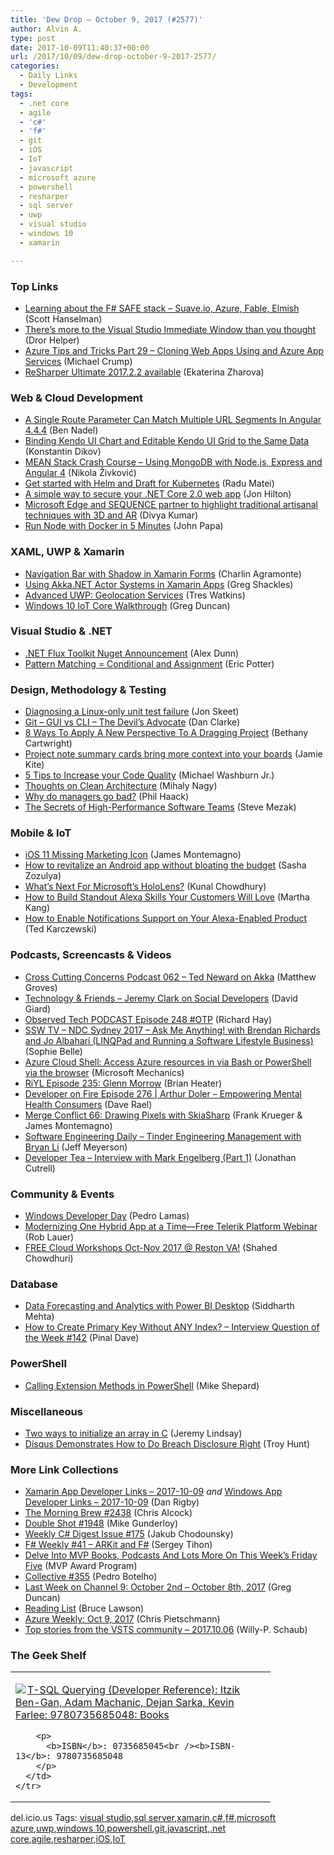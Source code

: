```yaml
---
title: 'Dew Drop – October 9, 2017 (#2577)'
author: Alvin A.
type: post
date: 2017-10-09T11:40:37+00:00
url: /2017/10/09/dew-drop-october-9-2017-2577/
categories:
  - Daily Links
  - Development
tags:
  - .net core
  - agile
  - 'c#'
  - 'f#'
  - git
  - iOS
  - IoT
  - javascript
  - microsoft azure
  - powershell
  - resharper
  - sql server
  - uwp
  - visual studio
  - windows 10
  - xamarin

---
```

### <a name="top"></a>Top Links

  * <a href="http://feeds.hanselman.com/~/466512192/0/scotthanselman~Learning-about-the-F-SAFE-stack-Suaveio-Azure-Fable-Elmish.aspx" target="_blank">Learning about the F# SAFE stack &#8211; Suave.io, Azure, Fable, Elmish</a> (Scott Hanselman)
  * <a href="https://blog.oz-code.com/using-immediate-window-debug-code-design-time/" target="_blank">There’s more to the Visual Studio Immediate Window than you thought</a> (Dror Helper)
  * <a href="https://www.michaelcrump.net/azure-tips-and-tricks29/" target="_blank">Azure Tips and Tricks Part 29 &#8211; Cloning Web Apps Using and Azure App Services</a> (Michael Crump)
  * <a href="https://blog.jetbrains.com/dotnet/2017/10/06/resharper-ultimate-2017-2-2/" target="_blank">ReSharper Ultimate 2017.2.2 available</a> (Ekaterina Zharova)



### <a name="web"></a>Web & Cloud Development

  * <a href="https://www.bennadel.com/blog/3347-a-single-route-parameter-can-match-multiple-url-segments-in-angular-4-4-4.htm" target="_blank">A Single Route Parameter Can Match Multiple URL Segments In Angular 4.4.4</a> (Ben Nadel)
  * <a href="http://www.telerik.com/blogs/binding-kendo-ui-chart-and-editable-kendo-ui-grid-to-same-data" target="_blank">Binding Kendo UI Chart and Editable Kendo UI Grid to the Same Data</a> (Konstantin Dikov)
  * <a href="https://rubikscode.net/2017/10/09/mean-stack-crash-course-using-mongodb-with-node-js-express-and-angular-4/" target="_blank">MEAN Stack Crash Course – Using MongoDB with Node.js, Express and Angular 4</a> (Nikola Živković)
  * <a href="https://radu-matei.com/blog/k8s-helm-draft-azure/" target="_blank">Get started with Helm and Draft for Kubernetes</a> (Radu Matei)
  * <a href="https://jonhilton.net/2017/10/07/a-simple-way-to-secure-your-.net-core-2.0-web-app/" target="_blank">A simple way to secure your .NET Core 2.0 web app</a> (Jon Hilton)
  * <a href="http://blogs.windows.com/windowsexperience/2017/10/06/microsoft-edge-sequence-partner-highlight-traditional-artisanal-techniques-3d-ar/?WT.mc_id=DX_MVP4025064" target="_blank">Microsoft Edge and SEQUENCE partner to highlight traditional artisanal techniques with 3D and AR</a> (Divya Kumar)
  * <a href="https://johnpapa.net/docker-in-5/" target="_blank">Run Node with Docker in 5 Minutes</a> (John Papa)



### <a name="silverlight"></a>XAML, UWP & Xamarin

  * <a href="https://xamgirl.com/navigation-bar-with-shadow-in-xamarin-forms/" target="_blank">Navigation Bar with Shadow in Xamarin Forms</a> (Charlin Agramonte)
  * <a href="http://gregshackles.com/using-akka-net-in-xamarin-apps/" target="_blank">Using Akka.NET Actor Systems in Xamarin Apps</a> (Greg Shackles)
  * <a href="https://www.syncfusion.com/blogs/post/advanced-uwp-geolocation-services.aspx" target="_blank">Advanced UWP: Geolocation Services</a> (Tres Watkins)
  * <a href="https://channel9.msdn.com/coding4fun/blog/Windows-10-IoT-Core-Walkthrough?WT.mc_id=DX_MVP4025064" target="_blank">Windows 10 IoT Core Walkthrough</a> (Greg Duncan)



### <a name="dotnet"></a>Visual Studio & .NET

  * <a href="https://alexdunn.org/2017/10/07/net-flux-toolkit-nuget-announcement/" target="_blank">.NET Flux Toolkit Nuget Announcement</a> (Alex Dunn)
  * <a href="http://pottereric.github.com/2017/10/07/pattern-matching-and-assignment/" target="_blank">Pattern Matching = Conditional and Assignment</a> (Eric Potter)



### <a name="design"></a>Design, Methodology & Testing

  * <a href="http://feedproxy.google.com/~r/JonSkeetCodingBlog/~3/uGMKNXxf2sM/" target="_blank">Diagnosing a Linux-only unit test failure</a> (Jon Skeet)
  * <a href="http://www.danclarke.com/git-gui-vs-cli" target="_blank">Git &#8211; GUI vs CLI &#8211; The Devil&#8217;s Advocate</a> (Dan Clarke)
  * <a href="https://blog.trello.com/8-ways-to-apply-a-new-perspective-to-a-dragging-project" target="_blank">8 Ways To Apply A New Perspective To A Dragging Project</a> (Bethany Cartwright)
  * <a href="https://github.com/blog/2443-project-note-summary-cards-bring-more-context-into-your-boards" target="_blank">Project note summary cards bring more context into your boards</a> (Jamie Kite)
  * <a href="https://simpleprogrammer.com/2017/10/06/5-tips-code-quality/" target="_blank">5 Tips to Increase your Code Quality</a> (Michael Washburn Jr.)
  * <a href="https://android.jlelse.eu/thoughts-on-clean-architecture-b8449d9d02df?source=rss----8fca399d4de---4" target="_blank">Thoughts on Clean Architecture</a> (Mihaly Nagy)
  * <a href="http://feeds.haacked.com/~r/haacked/~3/Vzf21DzT0Rk/" target="_blank">Why do managers go bad?</a> (Phil Haack)
  * <a href="https://www.stickyminds.com/better-software-magazine-article/secrets-high-performance-software-teams" target="_blank">The Secrets of High-Performance Software Teams</a> (Steve Mezak)



### <a name="mobile"></a>Mobile & IoT

  * <a href="https://montemagno.com/ios-11-missing-marketing-icon/" target="_blank">iOS 11 Missing Marketing Icon</a> (James Montemagno)
  * <a href="https://android.jlelse.eu/how-to-revitalize-an-android-app-without-bloating-the-budget-ac550c7ad95e?source=rss----8fca399d4de---4" target="_blank">How to revitalize an Android app without bloating the budget</a> (Sasha Zozulya)
  * <a href="http://feedproxy.google.com/~r/kunal2383/~3/Cio9ulZHrR4/whats-next-for-hololens.html" target="_blank">What&#8217;s Next For Microsoft&#8217;s HoloLens?</a> (Kunal Chowdhury)
  * <a href="https://developer.amazon.com/blogs/alexa/post/5619fb33-a4a0-4a10-b05d-b195b118761a/how-to-build-standout-skills-your-customers-will-love" target="_blank">How to Build Standout Alexa Skills Your Customers Will Love</a> (Martha Kang)
  * <a href="https://developer.amazon.com/blogs/alexa/post/08193315-99a3-48a4-994a-918d8527cee8/enabling-notifications-support-with-the-alexa-voice-service" target="_blank">How to Enable Notifications Support on Your Alexa-Enabled Product</a> (Ted Karczewski)



### <a name="podcasts"></a>Podcasts, Screencasts & Videos

  * <a href="http://feedproxy.google.com/~r/CrossCuttingConcerns/~3/6mRZMVELIpY/Podcast-062-Ted-Neward-on-Akka" target="_blank">Cross Cutting Concerns Podcast 062 &#8211; Ted Neward on Akka</a> (Matthew Groves)
  * <a href="http://DavidGiard.com/2017/10/09/JeremyClarkOnSocialDevelopers.aspx" target="_blank">Technology & Friends &#8211; Jeremy Clark on Social Developers</a> (David Giard)
  * <a href="https://www.windowsobserver.com/2017/10/08/observed-tech-podcast-episode-248-otp/" target="_blank">Observed Tech PODCAST Episode 248 #OTP</a> (Richard Hay)
  * <a href="https://tv.ssw.com/7279/ndc-sydney-2017-ask-me-anything-with-brendan-richards-and-jo-albahari-linqpad-and-running-a-software-lifestyle-business" target="_blank">SSW TV &#8211; NDC Sydney 2017 – Ask Me Anything! with Brendan Richards and Jo Albahari (LINQPad and Running a Software Lifestyle Business)</a> (Sophie Belle)
  * <a href="http://www.youtube.com/watch?v=RhnZ4lJgEnU" target="_blank">Azure Cloud Shell: Access Azure resources in via Bash or PowerShell via the browser</a> (Microsoft Mechanics)
  * <a href="http://riyl.podbean.com/e/episode-235-glenn-morrow/" target="_blank">RiYL Episode 235: Glenn Morrow</a> (Brian Heater)
  * <a href="http://developeronfire.com/podcast/episode-276-arthur-doler-empowering-mental-health-consumers" target="_blank">Developer on Fire Episode 276 | Arthur Doler &#8211; Empowering Mental Health Consumers</a> (Dave Rael)
  * <a href="https://mergeconflict.fireside.fm/merge-conflict-66-drawing-pixels-with-skiasharp" target="_blank">Merge Conflict 66: Drawing Pixels with SkiaSharp</a> (Frank Krueger & James Montemagno)
  * <a href="https://softwareengineeringdaily.com/2017/10/09/tinder-engineering-management-with-bryan-li/" target="_blank">Software Engineering Daily &#8211; Tinder Engineering Management with Bryan Li</a> (Jeff Meyerson)
  * <a href="http://developertea.simplecast.fm/7cddff42" target="_blank">Developer Tea &#8211; Interview with Mark Engelberg (Part 1)</a> (Jonathan Cutrell)



### <a name="events"></a>Community & Events

  * <a href="http://feedproxy.google.com/~r/pedrolamascom/~3/u8L_uh96qrU/" target="_blank">Windows Developer Day</a> (Pedro Lamas)
  * <a href="http://www.telerik.com/blogs/modernizing-one-hybrid-app-at-a-time-free-telerik-platform-webinar" target="_blank">Modernizing One Hybrid App at a Time—Free Telerik Platform Webinar</a> (Rob Lauer)
  * <a href="http://wakeupandcode.com/cloudlearning2017/" target="_blank">FREE Cloud Workshops Oct-Nov 2017 @ Reston VA!</a> (Shahed Chowdhuri)



### <a name="sql"></a>Database

  * <a href="http://feedproxy.google.com/~r/MSSQLTips-LatestSqlServerTips/~3/bAk5bLz2BHY/tip.asp" target="_blank">Data Forecasting and Analytics with Power BI Desktop</a> (Siddharth Mehta)
  * <a href="https://blog.sqlauthority.com/2017/10/08/create-primary-key-without-index-interview-question-week-142/" target="_blank">How to Create Primary Key Without ANY Index? – Interview Question of the Week #142</a> (Pinal Dave)



### <a name="ps"></a>PowerShell

  * <a href="https://powershellstation.com/2017/10/06/calling-extension-method-in-powershell/" target="_blank">Calling Extension Methods in PowerShell</a> (Mike Shepard)



### <a name="misc"></a>Miscellaneous

  * <a href="https://jeremylindsayni.wordpress.com/2017/10/07/two-ways-to-initialize-an-array-in-c/" target="_blank">Two ways to initialize an array in C</a> (Jeremy Lindsay)
  * <a href="http://feedproxy.google.com/~r/TroyHunt/~3/zJGqfRzN6i4/" target="_blank">Disqus Demonstrates How to Do Breach Disclosure Right</a> (Troy Hunt)



### <a name="links"></a>More Link Collections

  * <a href="https://www.allaboutxamarin.com/2017/10/xamarin-app-developer-links-2017-10-09/" target="_blank">Xamarin App Developer Links &#8211; 2017-10-09</a> _and_ <a href="https://www.windowsappdev.com/2017/10/windows-app-developer-links-2017-10-09/" target="_blank">Windows App Developer Links &#8211; 2017-10-09</a> (Dan Rigby)
  * <a href="http://feedproxy.google.com/~r/ReflectivePerspective/~3/CpchAOVnwFc/" target="_blank">The Morning Brew #2438</a> (Chris Alcock)
  * <a href="https://afreshcup.com/home/2017/10/09/double-shot-1948.html" target="_blank">Double Shot #1948</a> (Mike Gunderloy)
  * <a href="http://feedproxy.google.com/~r/digest-csharp/~3/iMGWNBDPiqA/175" target="_blank">Weekly C# Digest Issue #175</a> (Jakub Chodounsky)
  * <a href="https://sergeytihon.com/2017/10/08/f-weekly-41-arkit-and-f/" target="_blank">F# Weekly #41 – ARKit and F#</a> (Sergey Tihon)
  * <a href="https://blogs.msdn.microsoft.com/mvpawardprogram/2017/10/06/friday-five-october-6th/" target="_blank">Delve Into MVP Books, Podcasts And Lots More On This Week’s Friday Five</a> (MVP Award Program)
  * <a href="http://feedproxy.google.com/~r/tympanus/~3/HghgI0sNzZk/" target="_blank">Collective #355</a> (Pedro Botelho)
  * <a href="https://channel9.msdn.com/Blogs/C9Team/Last-Week-on-Channel-9-October-2nd-October-8th-2017?WT.mc_id=DX_MVP4025064" target="_blank">Last Week on Channel 9: October 2nd &#8211; October 8th, 2017</a> (Greg Duncan)
  * <a href="http://www.brucelawson.co.uk/2017/reading-list-182/" target="_blank">Reading List</a> (Bruce Lawson)
  * <a href="https://buildazure.com/2017/10/09/azure-weekly-oct-9-2017/" target="_blank">Azure Weekly: Oct 9, 2017</a> (Chris Pietschmann)
  * <a href="https://blogs.msdn.microsoft.com/devops/2017/10/06/top-stories-from-the-vsts-community-2017-10-06/" target="_blank">Top stories from the VSTS community – 2017.10.06</a> (Willy-P. Schaub)



### <a name="shelf"></a>The Geek Shelf

<div class="wlWriterEditableSmartContent" id="scid:7dc1bd33-94bd-46fd-a20b-0131235bcd47:a43dc3a7-10ca-465b-bd04-57619dee0a9e" style="margin: 0px; padding: 0px; float: none; display: inline;">
  <table cellspacing="0" cellpadding="2" width="400" border="0" unselectable="on">
    <tr>
      <td valign="top" width="400">
        <p>
          <a title="T-SQL Querying (Developer Reference): Itzik Ben-Gan, Adam Machanic, Dejan Sarka, Kevin Farlee: 9780735685048: Books" href="http://www.amazon.com/exec/obidos/ASIN/0735685045/amavin-20"><img data-recalc-dims="1" decoding="async" src="https://i0.wp.com/images-na.ssl-images-amazon.com/images/I/41u5XO75fBL._AC_SY200_.jpg?w=660&#038;ssl=1" border="0" align="left" style="float:left" />T-SQL Querying (Developer Reference): Itzik Ben-Gan, Adam Machanic, Dejan Sarka, Kevin Farlee: 9780735685048: Books</a>
        </p>
        
        <p>
          <b>ISBN</b>: 0735685045<br /><b>ISBN-13</b>: 9780735685048
        </p>
      </td>
    </tr>
  </table>
</div>



<div class="wlWriterEditableSmartContent" id="scid:77ECF5F8-D252-44F5-B4EB-D463C5396A79:383f6709-43ea-4dc4-8b4b-3c444e5048d8" style="margin: 0px; padding: 0px; float: none; display: inline;">
  del.icio.us Tags: <a href="http://del.icio.us/popular/visual+studio" rel="tag">visual studio</a>,<a href="http://del.icio.us/popular/sql+server" rel="tag">sql server</a>,<a href="http://del.icio.us/popular/xamarin" rel="tag">xamarin</a>,<a href="http://del.icio.us/popular/c%23" rel="tag">c#</a>,<a href="http://del.icio.us/popular/f%23" rel="tag">f#</a>,<a href="http://del.icio.us/popular/microsoft+azure" rel="tag">microsoft azure</a>,<a href="http://del.icio.us/popular/uwp" rel="tag">uwp</a>,<a href="http://del.icio.us/popular/windows+10" rel="tag">windows 10</a>,<a href="http://del.icio.us/popular/powershell" rel="tag">powershell</a>,<a href="http://del.icio.us/popular/git" rel="tag">git</a>,<a href="http://del.icio.us/popular/javascript" rel="tag">javascript</a>,<a href="http://del.icio.us/popular/.net+core" rel="tag">.net core</a>,<a href="http://del.icio.us/popular/agile" rel="tag">agile</a>,<a href="http://del.icio.us/popular/resharper" rel="tag">resharper</a>,<a href="http://del.icio.us/popular/iOS" rel="tag">iOS</a>,<a href="http://del.icio.us/popular/IoT" rel="tag">IoT</a>
</div>